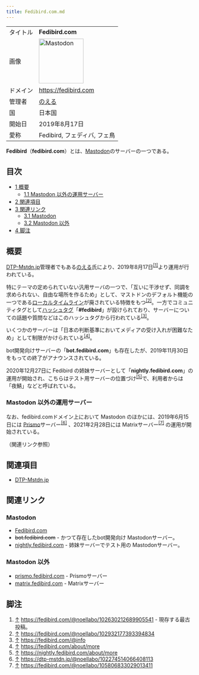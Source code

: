 ```yaml
---
title: Fedibird.com.md
---
```

<div>

|          |                                                                                                                                                                                                                                                                                                        |
|----------|--------------------------------------------------------------------------------------------------------------------------------------------------------------------------------------------------------------------------------------------------------------------------------------------------------|
| タイトル | **Fedibird.com**                                                                                                                                                                                                                                                                                       |
| 画像     | [<img src="/images/thumb/0/00/Mastodon_logo.png/120px-Mastodon_logo.png" srcset="/images/thumb/0/00/Mastodon_logo.png/180px-Mastodon_logo.png 1.5x, /images/0/00/Mastodon_logo.png 2x" width="120" height="120" alt="Mastodon" />](/%E3%83%95%E3%82%A1%E3%82%A4%E3%83%AB:Mastodon_logo.png "Mastodon") |
| ドメイン | <a href="https://fedibird.com" rel="nofollow">https://fedibird.com</a>                                                                                                                                                                                                                                 |
| 管理者   | <a href="https://dtp-mstdn.jp/@noellabo" rel="nofollow">のえる</a>                                                                                                                                                                                                                                     |
| 国       | 日本国                                                                                                                                                                                                                                                                                                 |
| 開始日   | 2019年8月17日                                                                                                                                                                                                                                                                                          |
| 愛称     | Fedibird, フェディバ, フェ鳥                                                                                                                                                                                                                                                                           |

**Fedibird**（**fedibird.com**）とは、[Mastodon](/%E3%83%9E%E3%82%B9%E3%83%88%E3%83%89%E3%83%B3 "マストドン")のサーバーの一つである。

<div>

<div lang="ja" dir="ltr">

## 目次

</div>

-   [1 概要](#.E6.A6.82.E8.A6.81)
    -   [1.1 Mastodon 以外の運用サーバー](#Mastodon_.E4.BB.A5.E5.A4.96.E3.81.AE.E9.81.8B.E7.94.A8.E3.82.B5.E3.83.BC.E3.83.90.E3.83.BC)
-   [2 関連項目](#.E9.96.A2.E9.80.A3.E9.A0.85.E7.9B.AE)
-   [3 関連リンク](#.E9.96.A2.E9.80.A3.E3.83.AA.E3.83.B3.E3.82.AF)
    -   [3.1 Mastodon](#Mastodon)
    -   [3.2 Mastodon 以外](#Mastodon_.E4.BB.A5.E5.A4.96)
-   [4 脚注](#.E8.84.9A.E6.B3.A8)

</div>

## 概要

[DTP-Mstdn.jp](/DTP-Mstdn.jp "DTP-Mstdn.jp")管理者でもある<a href="https://dtp-mstdn.jp/@noellabo" rel="nofollow">のえる</a>氏により、2019年8月17日<sup>[\[1\]](#cite_note-1)</sup>より運用が行われている。

特にテーマの定められていない汎用サーバの一つで、「互いに干渉せず、同調を求められない、自由な場所を作るため」として、マストドンのデフォルト機能の一つである[ローカルタイムライン](/%E3%83%AD%E3%83%BC%E3%82%AB%E3%83%AB%E3%82%BF%E3%82%A4%E3%83%A0%E3%83%A9%E3%82%A4%E3%83%B3 "ローカルタイムライン")が廃されている特徴をもつ<sup>[\[2\]](#cite_note-2)</sup>。一方でコミュニティタグとして[ハッシュタグ](/%E3%83%8F%E3%83%83%E3%82%B7%E3%83%A5%E3%82%BF%E3%82%B0 "ハッシュタグ")「**\#fedibird**」が設けられており、サーバーについての話題や質問などはこのハッシュタグから行われている<sup>[\[3\]](#cite_note-3)</sup>。

いくつかのサーバーは「日本の判断基準においてメディアの受け入れが困難なため」として制限がかけられている<sup>[\[4\]](#cite_note-4)</sup>。

bot開発向けサーバーの「**bot.fedibird.com**」も存在したが、2019年11月30日をもっての終了がアナウンスされている。

2020年12月27日に Fedibird の姉妹サーバーとして「**nightly.fedibird.com**」の運用が開始され、こちらはテスト用サーバーの位置づけ<sup>[\[5\]](#cite_note-5)</sup>で、利用者からは「夜鯖」などと呼ばれている。

### Mastodon 以外の運用サーバー

なお、fedibird.comドメイン上において Mastodon のほかには、2019年6月15日には [Prismo](/Prismo "Prismo")サーバー<sup>[\[6\]](#cite_note-6)</sup> 、2021年2月28日には Matrixサーバー<sup>[\[7\]](#cite_note-7)</sup> の運用が開始されている。

（関連リンク参照）

## 関連項目

-   [DTP-Mstdn.jp](/DTP-Mstdn.jp "DTP-Mstdn.jp")

## 関連リンク

### Mastodon

-   <a href="https://fedibird.com" rel="nofollow">Fedibird.com</a>
-   ~~bot.fedibird.com~~ - かつて存在したbot開発向け Mastodonサーバー。
-   <a href="https://nightly.fedibird.com" rel="nofollow">nightly.fedibird.com</a> - 姉妹サーバーでテスト用の Mastodonサーバー。

### Mastodon 以外

-   <a href="https://prismo.fedibird.com/" rel="nofollow">prismo.fedibird.com</a> - Prismoサーバー
-   <a href="https://matrix.fedibird.com" rel="nofollow">matrix.fedibird.com</a> - Matrixサーバー

## 脚注

<div>

1.  [↑](#cite_ref-1) <a href="https://fedibird.com/@noellabo/102630212689905541" rel="nofollow">https://fedibird.com/@noellabo/102630212689905541</a> - 現存する最古投稿。
2.  [↑](#cite_ref-2) <a href="https://fedibird.com/@noellabo/102932177393394834" rel="nofollow">https://fedibird.com/@noellabo/102932177393394834</a>
3.  [↑](#cite_ref-3) <a href="https://fedibird.com/@info" rel="nofollow">https://fedibird.com/@info</a>
4.  [↑](#cite_ref-4) <a href="https://fedibird.com/about/more" rel="nofollow">https://fedibird.com/about/more</a>
5.  [↑](#cite_ref-5) <a href="https://nightly.fedibird.com/about/more" rel="nofollow">https://nightly.fedibird.com/about/more</a>
6.  [↑](#cite_ref-6) <a href="https://dtp-mstdn.jp/@noellabo/102274514066408113" rel="nofollow">https://dtp-mstdn.jp/@noellabo/102274514066408113</a>
7.  [↑](#cite_ref-7) <a href="https://fedibird.com/@noellabo/105806833029013411" rel="nofollow">https://fedibird.com/@noellabo/105806833029013411</a>

</div>

</div>
